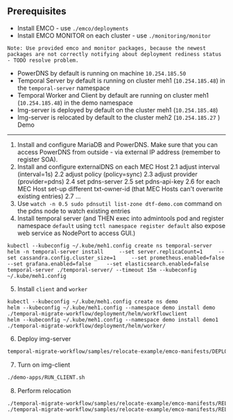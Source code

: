 Prerequisites
---

- Install EMCO - use `./emco/deployments`
- Install EMCO MONITOR on each cluster - use `./monitoring/monitor`

`Note: Use provided emco and monitor packages, because the newest packages are not correctly notifying about deployment rediness status - TODO resolve problem.`

- PowerDNS by default is running on machine `10.254.185.50`
- Temporal Server by default is running on cluster meh1 (`10.254.185.48`) in the `temporal-server` namespace
- Temporal Worker and Client by default are running on cluster meh1 (`10.254.185.48`) in the demo namespace
- Img-server is deployed by default on the cluster meh1 (`10.254.185.48`)
- Img-server is relocated by default to the cluster meh2 (`10.254.185.27`
)
Demo
---

1. Install and configure MariaDB and PowerDNS. Make sure that you can access PowerDNS from outside - via external IP address (remember to register SOA).
2. Install and configure externalDNS on each MEC Host
	2.1 adjust interval (interval=1s)
	2.2 adjust policy (policy=sync)
	2.3 adjust provider (provider=pdns)
	2.4 set pdns-server
	2.5 set pdns-api-key
	2.6 for each MEC Host set-up different txt-owner-id (that MEC Hosts can't overwrite existing entries)
	2.7 ...
3. Use `watch -n 0.5 sudo pdnsutil list-zone dtf-demo.com` command on the pdns node to watch existing entries
4. Install temporal server (and THEN exec into admintools pod and register namespace `default` using `tctl namespace register default` also expose web service as NodePort to access GUI.)

```
kubectl --kubeconfig ~/.kube/meh1.config create ns temporal-server
helm -n temporal-server install     --set server.replicaCount=1     --set cassandra.config.cluster_size=1     --set prometheus.enabled=false     --set grafana.enabled=false     --set elasticsearch.enabled=false     temporal-server ./temporal-server/ --timeout 15m --kubeconfig ~/.kube/meh1.config
```
5. Install `client` and `worker`

```
kubectl --kubeconfig ~/.kube/meh1.config create ns demo
helm --kubeconfig ~/.kube/meh1.config --namespace demo install demo  ./temporal-migrate-workflow/deployment/helm/workflowclient
helm --kubeconfig ~/.kube/meh1.config --namespace demo install demo1 ./temporal-migrate-workflow/deployment/helm/worker/

```

6. Deploy img-server

```bash
temporal-migrate-workflow/samples/relocate-example/emco-manifests/DEPLOY.sh
```

7. Turn on img-client

```bash
./demo-apps/RUN_CLIENT.sh
```

8. Perform relocation

```bash
./temporal-migrate-workflow/samples/relocate-example/emco-manifests/RELOCATE_TO_CLUSTER2.sh
./temporal-migrate-workflow/samples/relocate-example/emco-manifests/RELOCATE_TO_CLUSTER1.sh
```

